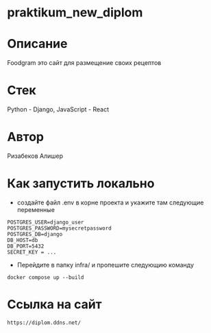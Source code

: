 # praktikum_new_diplom
# Описание
Foodgram это сайт для размещение своих рецептов
# Стек
Python - Django, JavaScript - React
# Автор
Ризабеков Алишер
# Как запустить локально
- создайте файл .env в корне проекта и укажите там следующие переменные
```
POSTGRES_USER=django_user
POSTGRES_PASSWORD=mysecretpassword
POSTGRES_DB=django
DB_HOST=db
DB_PORT=5432
SECRET_KEY = ...
```
- Перейдите в папку infra/ и пропешите следующию команду
```
docker compose up --build
```
# Ссылка на сайт
```
https://diplom.ddns.net/
```

